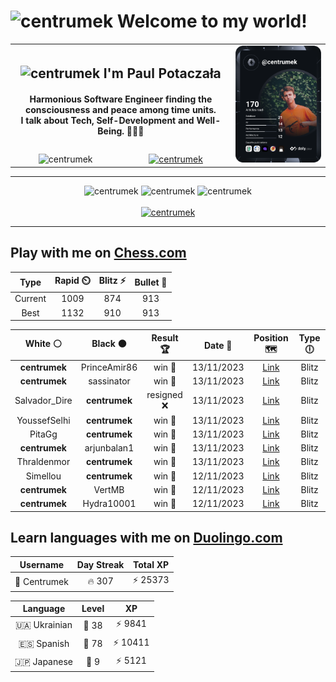 <h1>
  <img
    src="https://emojis.slackmojis.com/emojis/images/1531849430/4246/blob-sunglasses.gif"
    width="30"
    alt="centrumek"
  />
  Welcome to my world!
</h1>

<table>
  <tbody>
    <tr>
      <td align="center" width="70%" colspan="2">
        <h2>
          <img
            src="https://raw.githubusercontent.com/MartinHeinz/MartinHeinz/master/wave.gif"
            width="30px"
            alt="centrumek"
          />
          I'm Paul Potaczała
        </h2>
        <h4>
          Harmonious Software Engineer finding the consciousness and peace among time units.
          <br/>
          I talk about Tech, Self-Development and Well-Being. 🌿🧘🚀
        </h4>
      </td>
      <td width="30%" rowspan="2">
        <a href="https://app.daily.dev/centrumek">
          <img
            src="./devcard.svg"
            alt="centrumek"
          />
        </a>
      </td>
    </tr>
    <tr align="center">
      <td>
        <img
          src="https://komarev.com/ghpvc/?username=centrumek&label=visitors&color=0e75b6&style=flat"
          alt="centrumek"
        >
      </td>
      <td>
        <a href="https://stackoverflow.com/users/14496012/centrumek">
          <img
            src="https://stackoverflow.com/users/flair/14496012.png?theme=dark"
            alt="centrumek"
          >
        </a>
      </td>
    </tr>
  </tbody>
</table>

---
<div align="center">
  <img 
    src="https://github-readme-stats.vercel.app/api?username=centrumek&show_icons=true&count_private=true&theme=dark&hide_border=true&hide=issues,contribs&bg_color=00000000"
    alt="centrumek"
  />
  <img
    src="https://github-readme-stats.vercel.app/api/top-langs/?username=centrumek&layout=compact&hide_border=true&theme=dark&bg_color=00000000&langs_count=6&exclude_repo=air-statistic-app"
    alt="centrumek"
  />
  <img 
    src="https://github-readme-streak-stats.herokuapp.com?user=centrumek&theme=dark&hide_border=true&background=FFFFFF00"
    alt="centrumek"
  />
  <br/>
  <br/>
  <a href="https://www.buymeacoffee.com/centrumek">
    <img
      src="https://cdn.buymeacoffee.com/buttons/v2/default-orange.png"
      height="50"
      width="210"
      alt="centrumek"
    />
  </a>
</div>

---

## Play with me on [Chess.com](https://www.chess.com/member/centrumek)

<div align="center">
<!--START_SECTION:chessStats-->
<!-- Automatically generated with https://github.com/Balastrong/chess-stats-action -->

| Type | Rapid ⏲️ | Blitz ⚡ | Bullet 🔫 |
|:---:|:---:|:---:|:---:|
| Current | 1009 | 874 | 913 |
| Best | 1132 | 910 | 913 |

| White ⚪ | Black ⚫ | Result 🏆 | Date 📅 | Position 🗺️ | Type 🕕 |
|:---:|:---:|:---:|:---:|:---:|:---:|
| **centrumek** | PrinceAmir86 | win 🥇 | 13/11/2023 | <a href="http://www.ee.unb.ca/cgi-bin/tervo/fen.pl?select=8/6pp/4p3/1P2P2k/p4P2/Pn4P1/1K1p3P/3R4 b - -">Link</a> | Blitz |
| **centrumek** | sassinator | win 🥇 | 13/11/2023 | <a href="http://www.ee.unb.ca/cgi-bin/tervo/fen.pl?select=8/8/8/8/Q7/1p1K4/1k6/8 b - -">Link</a> | Blitz |
| Salvador_Dire | **centrumek** | resigned ❌ | 13/11/2023 | <a href="http://www.ee.unb.ca/cgi-bin/tervo/fen.pl?select=8/8/7k/7p/1P4p1/P2R4/5PPP/R5K1 b - -">Link</a> | Blitz |
| YoussefSelhi | **centrumek** | win 🥇 | 13/11/2023 | <a href="http://www.ee.unb.ca/cgi-bin/tervo/fen.pl?select=k5r1/2Q5/4p2n/2RpPp2/8/P6P/1P4r1/5q1K w - -">Link</a> | Blitz |
| PitaGg | **centrumek** | win 🥇 | 13/11/2023 | <a href="http://www.ee.unb.ca/cgi-bin/tervo/fen.pl?select=8/4k3/8/5K2/8/8/8/6r1 w - -">Link</a> | Blitz |
| **centrumek** | arjunbalan1 | win 🥇 | 13/11/2023 | <a href="http://www.ee.unb.ca/cgi-bin/tervo/fen.pl?select=4rrk1/ppp3pp/5n2/3p1NQ1/3P4/1P1K3P/PBP1P3/R6R w - -">Link</a> | Blitz |
| Thraldenmor | **centrumek** | win 🥇 | 13/11/2023 | <a href="http://www.ee.unb.ca/cgi-bin/tervo/fen.pl?select=8/5p1p/6k1/R4R2/P2N4/2P5/1P5r/2K1r3 w - -">Link</a> | Blitz |
| Simellou | **centrumek** | win 🥇 | 12/11/2023 | <a href="http://www.ee.unb.ca/cgi-bin/tervo/fen.pl?select=5r1r/p2k4/2pp2b1/1B4p1/1P1K2n1/2P5/6P1/4R3 w - -">Link</a> | Blitz |
| **centrumek** | VertMB | win 🥇 | 12/11/2023 | <a href="http://www.ee.unb.ca/cgi-bin/tervo/fen.pl?select=Q7/8/8/4B3/k7/8/PR1KN3/8 b - -">Link</a> | Blitz |
| **centrumek** | Hydra10001 | win 🥇 | 12/11/2023 | <a href="http://www.ee.unb.ca/cgi-bin/tervo/fen.pl?select=2Q5/4qk2/1p5p/p1pR2p1/P1P1P1P1/5P1P/4B3/2K5 b - -">Link</a> | Blitz |

<!--END_SECTION:chessStats-->
</div>

## Learn languages with me on [Duolingo.com](https://www.duolingo.com/profile/Centrumek)

<div align="center">
<!--START_SECTION:duolingoStats-->
<!-- Automatically generated with https://github.com/centrumek/duolingo-readme-stats-->

| Username | Day Streak | Total XP |
|:---:|:---:|:---:|
| 👤 Centrumek | 🔥 307 | ⚡ 25373 |

| Language | Level | XP |
|:---:|:---:|:---:|
| 🇺🇦 Ukrainian | 👑 38 | ⚡ 9841 |
| 🇪🇸 Spanish | 👑 78 | ⚡ 10411 |
| 🇯🇵 Japanese | 👑 9 | ⚡ 5121 |

<!--END_SECTION:duolingoStats-->
</div>
<!--
**centrumek/centrumek** is a ✨ _special_ ✨ repository because its `README.md` (this file) appears on your GitHub profile.

Here are some ideas to get you started:

- 🔭 I’m currently working on ...
- 🌱 I’m currently learning ...
- 👯 I’m looking to collaborate on ...
- 🤔 I’m looking for help with ...
- 💬 Ask me about ...
- 📫 How to reach me: ...
- 😄 Pronouns: ...
- ⚡ Fun fact: ...
-->
